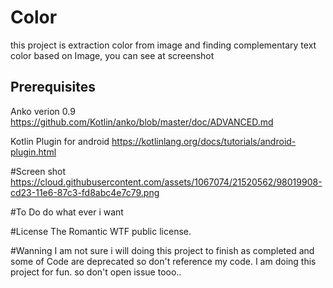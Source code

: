 # Color
this project is extraction color from image and finding complementary text color based on Image, you can see at screenshot

## Prerequisites

Anko verion 0.9
https://github.com/Kotlin/anko/blob/master/doc/ADVANCED.md

Kotlin Plugin for android
https://kotlinlang.org/docs/tutorials/android-plugin.html

#Screen shot
https://cloud.githubusercontent.com/assets/1067074/21520562/98019908-cd23-11e6-87c3-fd8abc4e7c79.png

#To Do 
do what ever i want

#License 
The Romantic WTF public license.

#Wanning
I am not sure i will doing this project to finish as completed and some of Code are deprecated so don't reference my code.
I am doing this project  for fun. so don't open issue tooo..
